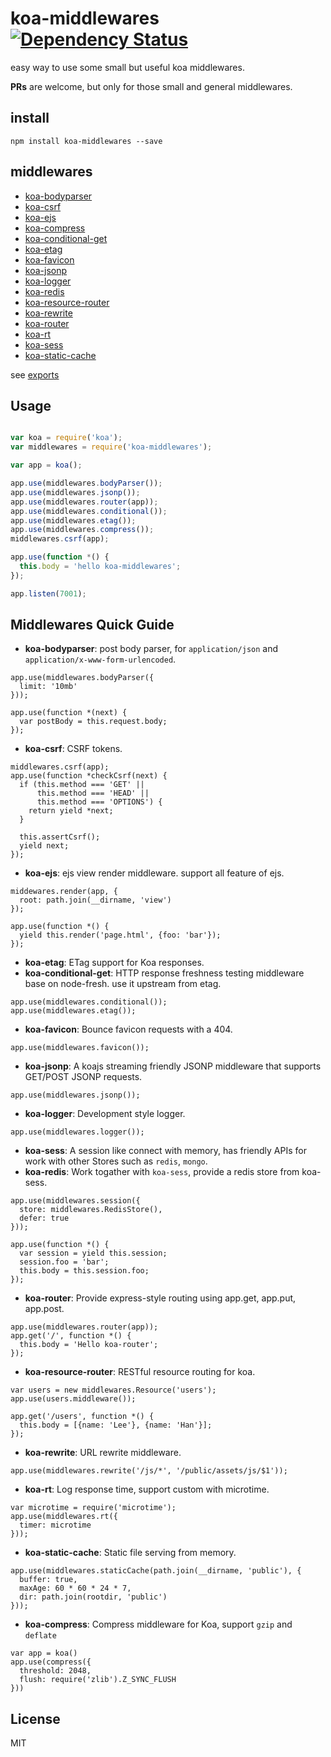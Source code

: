 koa-middlewares [![Dependency Status](https://gemnasium.com/dead-horse/koa-middlewares.png)](https://gemnasium.com/dead-horse/koa-middlewares)
===============

easy way to use some small but useful koa middlewares.

**PRs** are welcome, but only for those small and general middlewares.

## install

```
npm install koa-middlewares --save
```

## middlewares

* [koa-bodyparser](https://github.com/dead-horse/koa-body-parser)
* [koa-csrf](https://github.com/koajs/csrf)
* [koa-ejs](https://github.com/dead-horse/koa-ejs)
* [koa-compress](https://github.com/koajs/koa-compress)
* [koa-conditional-get](https://github.com/koajs/koa-conditional-get)
* [koa-etag](https://github.com/koajs/etag)
* [koa-favicon](https://github.com/koajs/favicon)
* [koa-jsonp](https://github.com/kilianc/koa-jsonp)
* [koa-logger](https://github.com/koajs/logger)
* [koa-redis](https://github.com/dead-horse/koa-redis)
* [koa-resource-router](https://github.com/alexmingoia/koa-resource-router)
* [koa-rewrite](https://github.com/koajs/rewrite)
* [koa-router](https://github.com/alexmingoia/koa-router)
* [koa-rt](https://github.com/dead-horse/koa-rt)
* [koa-sess](https://github.com/dead-horse/koa-session)
* [koa-static-cache](https://github.com/koajs/static-cache)

see [exports](https://github.com/dead-horse/koa-middlewares/blob/master/index.js)

## Usage

```js

var koa = require('koa');
var middlewares = require('koa-middlewares');

var app = koa();

app.use(middlewares.bodyParser());
app.use(middlewares.jsonp());
app.use(middlewares.router(app));
app.use(middlewares.conditional());
app.use(middlewares.etag());
app.use(middlewares.compress());
middlewares.csrf(app);

app.use(function *() {
  this.body = 'hello koa-middlewares';
});

app.listen(7001);
```

## Middlewares Quick Guide

* **koa-bodyparser**: post body parser,
for `application/json` and `application/x-www-form-urlencoded`.

```
app.use(middlewares.bodyParser({
  limit: '10mb'
}));

app.use(function *(next) {
  var postBody = this.request.body;
});
```

* **koa-csrf**: CSRF tokens.

```
middlewares.csrf(app);
app.use(function *checkCsrf(next) {
  if (this.method === 'GET' ||
      this.method === 'HEAD' ||
      this.method === 'OPTIONS') {
    return yield *next;
  }

  this.assertCsrf();
  yield next;
});
```

* **koa-ejs**: ejs view render middleware. support all feature of ejs.

```
middewares.render(app, {
  root: path.join(__dirname, 'view')
});

app.use(function *() {
  yield this.render('page.html', {foo: 'bar'});
});
```

* **koa-etag**: ETag support for Koa responses.
* **koa-conditional-get**: HTTP response freshness testing middleware base on node-fresh.
use it upstream from etag.

```
app.use(middlewares.conditional());
app.use(middlewares.etag());
```

* **koa-favicon**: Bounce favicon requests with a 404.

```
app.use(middlewares.favicon());
```

* **koa-jsonp**: A koajs streaming friendly JSONP middleware that supports GET/POST JSONP requests.

```
app.use(middlewares.jsonp());
```

* **koa-logger**: Development style logger.

```
app.use(middlewares.logger());
```

* **koa-sess**: A session like connect with memory,
has friendly APIs for work with other Stores such as `redis`, `mongo`.
* **koa-redis**: Work togather with `koa-sess`, provide a redis store from koa-sess.

```
app.use(middlewares.session({
  store: middlewares.RedisStore(),
  defer: true
}));

app.use(function *() {
  var session = yield this.session;
  session.foo = 'bar';
  this.body = this.session.foo;
});
```

* **koa-router**: Provide express-style routing using app.get, app.put, app.post.

```
app.use(middlewares.router(app));
app.get('/', function *() {
  this.body = 'Hello koa-router';
});
```

* **koa-resource-router**: RESTful resource routing for koa.

```
var users = new middlewares.Resource('users');
app.use(users.middleware());

app.get('/users', function *() {
  this.body = [{name: 'Lee'}, {name: 'Han'}];
});
```

* **koa-rewrite**: URL rewrite middleware.

```
app.use(middlewares.rewrite('/js/*', '/public/assets/js/$1'));
```

* **koa-rt**: Log response time, support custom with microtime.

```
var microtime = require('microtime');
app.use(middlewares.rt({
  timer: microtime
}));
```

* **koa-static-cache**: Static file serving from memory.

```
app.use(middlewares.staticCache(path.join(__dirname, 'public'), {
  buffer: true,
  maxAge: 60 * 60 * 24 * 7,
  dir: path.join(rootdir, 'public')
}));
```

* **koa-compress**: Compress middleware for Koa, support `gzip` and `deflate`

```
var app = koa()
app.use(compress({
  threshold: 2048,
  flush: require('zlib').Z_SYNC_FLUSH
}))
```


## License
MIT
